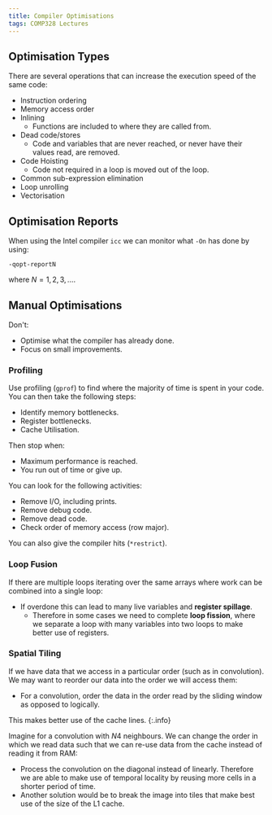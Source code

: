```yaml
---
title: Compiler Optimisations
tags: COMP328 Lectures
---
```


## Optimisation Types
There are several operations that can increase the execution speed of the same code:

* Instruction ordering
* Memory access order
* Inlining
	* Functions are included to where they are called from.
* Dead code/stores
	* Code and variables that are never reached, or never have their values read, are removed.
* Code Hoisting
	* Code not required in a loop is moved out of the loop.
* Common sub-expression elimination
* Loop unrolling
* Vectorisation

## Optimisation Reports
When using the Intel compiler `icc` we can monitor what `-On` has done by using:

```
-qopt-reportN
```

where $N=1,2,3,\ldots$.

## Manual Optimisations
Don't:

* Optimise what the compiler has already done.
* Focus on small improvements.

### Profiling
Use profiling (`gprof`) to find where the majority of time is spent in your code. You can then take the following steps:

* Identify memory bottlenecks.
* Register bottlenecks.
* Cache Utilisation.

Then stop when:

* Maximum performance is reached.
* You run out of time or give up.

You can look for the following activities:

* Remove I/O, including prints.
* Remove debug code.
* Remove dead code.
* Check order of memory access (row major).

You can also give the compiler hits (`*restrict`).

### Loop Fusion
If there are multiple loops iterating over the same arrays where work can be combined into a single loop:

* If overdone this can lead to many live variables and **register spillage**.
	* Therefore in some cases we need to complete **loop fission**, where we separate a loop with many variables into two loops to make better use of registers.
	
### Spatial Tiling
If we have data that we access in a particular order (such as in convolution). We may want to reorder our data into the order we will access them:

* For a convolution, order the data in the order read by the sliding window as opposed to logically. 

This makes better use of the cache lines.
{:.info}

Imagine for a convolution with $N4$ neighbours. We can change the order in which we read data such that we can re-use data from the cache instead of reading it from RAM:

* Process the convolution on the diagonal instead of linearly. Therefore we are able to make use of temporal locality by reusing more cells in a shorter period of time.
* Another solution would be to break the image into tiles that make best use of the size of the L1 cache.
